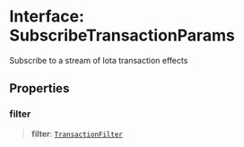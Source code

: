 # Interface: SubscribeTransactionParams

Subscribe to a stream of Iota transaction effects

## Properties

### filter

> **filter**: [`TransactionFilter`](../type-aliases/TransactionFilter.md)
